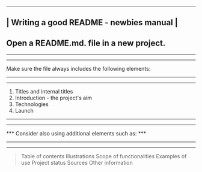 -----------------------------------------------
|  Writing a good README - newbies manual     |
-----------------------------------------------

Open a README.md. file in a new project.
-------------------------------------------------


*****************************************************
********************************************************
Make sure the file always includes the following elements:
************************************************************
***************************************************************

1. Titles and internal titles
2. Introduction - the project's aim
3. Technologies
4. Launch

************************************************************
***                                                      ***
***  Consider also using additional elements such as:    ***
***                                                      ***
*************************************************************
> Table of contents
> Illustrations
> Scope of functionalities 
> Examples of use
> Project status 
> Sources
> Other information
 
